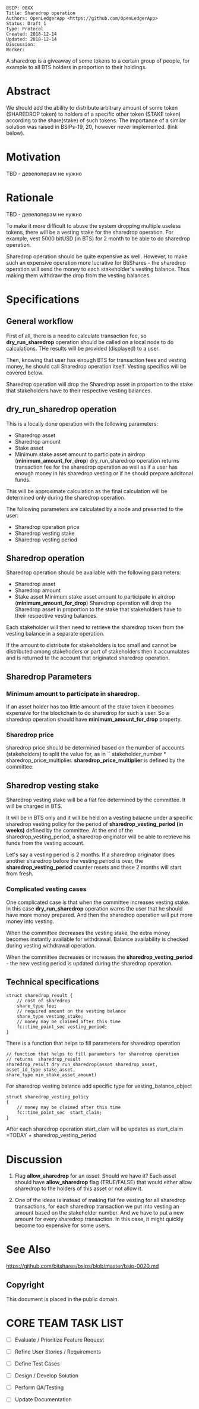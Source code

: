     BSIP: 00XX
    Title: Sharedrop operation
    Authors: OpenLedgerApp <https://github.com/OpenLedgerApp>
    Status: Draft 1
    Type: Protocol
    Created: 2018-12-14
    Updated: 2018-12-14
    Discussion: 
    Worker: 
 
A sharedrop is a giveaway of some tokens to a certain group of people, for example to all BTS holders in proportion to their holdings.
# Abstract
We should add the ability to distribute arbitrary amount of some token (SHAREDROP token) to holders of a specific other token (STAKE token)  according to the share(stake) of such tokens.
The importance of a similar solution was raised in BSIPs-19, 20,  however never implemented. (link below).


# Motivation
TBD - девелоперам не нужно
# Rationale
TBD - девелоперам не нужно

To make it more difficult to abuse the system dropping multiple useless tokens, there will be a vesting stake for the sharedrop operation. For example, vest 5000 bitUSD (in BTS) for 2 month to be able to do sharedrop operation. 

Sharedrop operation should be quite expensive as well. 
However, to make such an expensive operation more lucrative for BtiShares - the sharedrop operation will send the money to each stakeholder's vesting balance. Thus making them withdraw the drop from the vesting balances.

 
# Specifications
## General workflow
First of all, there is a need to calculate transaction fee, so **dry_run_sharedrop** operation should be called on a local node to do calculations.  THe results will be provided (displayed) to a user. 

Then, knowing that user has enough BTS for transaction fees and vesting money, he should call Sharedrop operation itself. Vesting specifics will be covered below. 

Sharedrop operation will drop the Sharedrop asset in proportion to the stake that stakeholders have to their respective vesting balances.

## dry_run_sharedrop operation 
This is a locally done operation with the following parameters: 

- Sharedrop asset
- Sharedrop amount
- Stake asset
- Minimum stake asset amount to participate in airdrop (**minimum_amount_for_drop**)
dry_run_sharedrop operation returns transaction fee for the sharedrop operation as well as if a user has enough money in his sharedrop vesting or if he should prepare additonal funds.

This will be approximate calculation as the final calculation will be determined only during the sharedrop operation.

The following parameters are calculated by a node and presented to the user:  

- Sharedrop operation price
- Sharedrop vesting stake 
- Sharedrop vesting period

## Sharedrop operation
Sharedrop operation should be available with the following parameters:

- Sharedrop asset
- Sharedrop amount
- Stake asset
Minimum stake asset amount to participate in airdrop (**minimum_amount_for_drop**)
Sharedrop operation will drop the Sharedrop asset in proportion to the stake that stakeholders have to their respective vesting balances.

Each stakeholder will then need to retrieve the sharedrop token from the vesting balance in a separate operation.

If the amount to distribute for stakeholders is too small and cannot be distributed among stakehoders or part of stakeholders then it accumulates and is returned to the account that originated sharedrop operation.

## Sharedrop Parameters 

### Minimum amount to participate in sharedrop.
If an asset holder has too little amount of the stake token it becomes expensive for the blockchain to do sharedrop for such a user.
So a sharedrop operation should have **minimum_amount_for_drop** property. 

### Sharedrop price
sharedrop price should be determined based on the number of accounts (stakeholders) to split the value for, as in `` stakeholder_number * sharedrop_price_multiplier. **sharedrop_price_multiplier** is defined by the committee.

## Sharedrop vesting stake 
Sharedrop vesting stake will be a flat fee determined by the committee. It will be charged in BTS.

It will be in BTS only and it will be held on a vesting balacne under a specific sharedrop vesting policy  for the period of **sharedrop_vesting_period (in weeks)** defined by the committee. At the end of the sharedrop_vesting_period, a sharedrop originator will be able to retrieve his funds from the vesting account. 

Let's say a vesting period is 2 months.
If a sharedrop originator does another sharedrop before the vesting period is over, the **sharedrop_vesting_period** counter resets and these 2 months will start from fresh.

### Complicated vesting cases 
One complicated case is that when the committee increases vesting stake. In this case **dry_run_sharedrop** operation warns the user that he should have more money prepared. And then the sharedrop operation will put more money into vesting. 

When the committee decreases the vesting stake, the extra money becomes instantly available for withdrawal.  Balance availability is checked during vesting withdrawal operation.

When the committee decreases or increases the **sharedrop_vesting_period** - the new vesting period is updated during the sharedrop operation. 

## Technical specifications
```
struct sharedrop_result {
	// cost of sharedrop
	share_type fee;
	// required amount on the vesting balance
	share_type vesting_stake;
	// money may be claimed after this time
	fc::time_point_sec vesting_period;
}
```


There is a function that helps to fill parameters for sharedrop operation

```
// function that helps to fill parameters for sharedrop operation
// returns  sharedrop_result
sharedrop_result dry_run_sharedrop(asset sharedrop_asset, asset_id_type stake_asset,
share_type min_stake_asset_amount) 
```

For sharedrop vesting balance add specific type for vesting_balance_object

```
struct sharedrop_vesting_policy
{
	// money may be claimed after this time  
	fc::time_point_sec  start_claim;
}
```

After each sharedrop operation start_clam will be updates as start_claim =TODAY + sharedrop_vesting_period


# Discussion
1. Flag **allow_sharedrop** for an asset. Should we have it?
Each asset should have **allow_sharedrop** flag (TRUE/FALSE) that would either allow sharedrop to the holders of this asset or not allow it.

2. One of the ideas is instead of making flat fee vesting for all sharedrop transactions, for each sharedrop transaction we put into vesting an amount based on the stakeholder number. And we have to put a new amount for every sharedrop transaction.
In this case, it might quickly become too expensive for some users.


# See Also

https://github.com/bitshares/bsips/blob/master/bsip-0020.md

## Copyright
This document is placed in the public domain.

# CORE TEAM TASK LIST
- [ ] Evaluate / Prioritize Feature Request
- [ ] Refine User Stories / Requirements
- [ ] Define Test Cases
- [ ] Design / Develop Solution
- [ ] Perform QA/Testing
- [ ] Update Documentation



